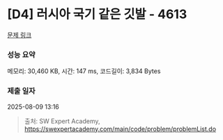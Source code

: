 # [D4] 러시아 국기 같은 깃발 - 4613 

[문제 링크](https://swexpertacademy.com/main/code/problem/problemDetail.do?contestProbId=AWQl9TIK8qoDFAXj) 

### 성능 요약

메모리: 30,460 KB, 시간: 147 ms, 코드길이: 3,834 Bytes

### 제출 일자

2025-08-09 13:16



> 출처: SW Expert Academy, https://swexpertacademy.com/main/code/problem/problemList.do